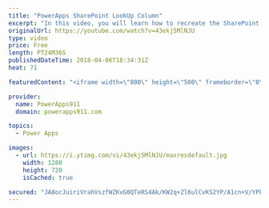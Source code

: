 ```yaml
---
title: "PowerApps SharePoint LookUp Column"
excerpt: "In this video, you will learn how to recreate the SharePoint LookUp column functionality that you want instead of using the mean SharePoint look up column that is built in. Lots of fun in this video.  For PowerApps Consulting check out https://www.PowerApps911.com"
originalUrl: https://youtube.com/watch?v=43ekj5MlNJU
type: video
price: Free
length: PT24M36S
publishedDateTime: 2018-04-06T18:34:31Z
heat: 71

featuredContent: "<iframe width=\"800\" height=\"500\" frameborder=\"0\" src=\"https://www.youtube.com/embed/43ekj5MlNJU\" allow=\"accelerometer; autoplay; encrypted-media; gyroscope; picture-in-picture\" allowfullscreen></iframe>"

provider:
  name: PowerApps911
  domain: powerapps911.com

topics:
  - Power Apps

images:
  - url: https://i.ytimg.com/vi/43ekj5MlNJU/maxresdefault.jpg
    width: 1280
    height: 720
    isCached: true

secured: "JA8ocJuiriVrahVszfWZKvG0QTeRS4Ak/KW2q+Zl6ulCvKS2YP/A1cn+V/YPkwAVY/UqxHoC1KkJBBjQc3fTYe2iIHI4VJGbEWv+kU9pCeDfCf5eOgWkN5ssjWlsmlsfgo90hUGlTp+RJqcGElg1E/E4153ro53p1Zl/1XlXSdmFpCGqiuvq6IRQ7EWoekcmGyChoiqKSoufF9r2WX9WRD8blSX6V6WEM7ReEuahinl4jERc40ae7nWsKcRx3c3c/DDUYmlYACHHg8+uqU5Eitwbo03GaOvx0ta6LxHcJnvmkRV0mfKJXYp2MZVHNffxXQeb9fam5spnwhO51Kr6K1hDlvsZJP+4YkrSuwnjSe9qYoWU5GcfB9IAFhCkF+eIzAy8VPcJ0aG6S0CV66k1nxPzmuLJMBWcNJl6UaWNxUI=;m4UNH08WxoZM+lTeT74KZg=="
---
```


